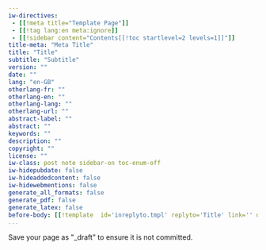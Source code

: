 ```yaml
---
iw-directives: 
 - [[!meta title="Template Page"]]
 - [[!tag lang:en meta:ignore]]
 - [[!sidebar content="Contents[[!toc startlevel=2 levels=1]]"]]
title-meta: "Meta Title"
title: "Title"
subtitle: "Subtitle"
version: ""
date: ""
lang: "en-GB"
otherlang-fr: ""
otherlang-en: ""
otherlang-lang: ""
otherlang-url: ""
abstract-label: ""
abstract: ""
keywords: ""
description: ""
copyright: ""
license: ""
iw-class: post note sidebar-on toc-enum-off
iw-hidepubdate: false
iw-hideaddedcontent: false
iw-hidewebmentions: false
generate_all_formats: false
generate_pdf: false
generate_latex: false
before-body: [[!template  id='inreplyto.tmpl' replyto='Title' link='' datetime='' time='' author='' photo='' profile='']]
...
```


Save your page as "_draft" to ensure it is not committed.

